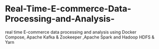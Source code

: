 # Real-Time-E-commerce-Data-Processing-and-Analysis-
real time E-commerce data processing and analysis using Docker Compose, Apache Kafka &amp; Zookeeper ,Apache Spark  and Hadoop HDFS &amp; Yarn
